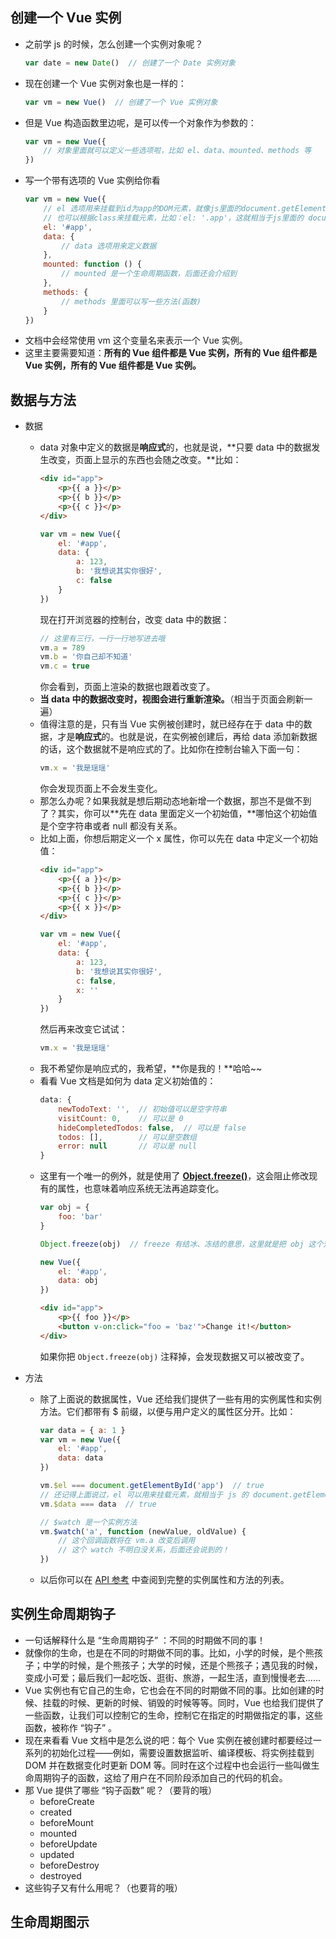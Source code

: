 ## 创建一个 Vue 实例
- 之前学 js 的时候，怎么创建一个实例对象呢？
    ```js
    var date = new Date()  // 创建了一个 Date 实例对象
    ```
- 现在创建一个 Vue 实例对象也是一样的：
    ```js
    var vm = new Vue()  // 创建了一个 Vue 实例对象
    ```
- 但是 Vue 构造函数里边呢，是可以传一个对象作为参数的：
    ```js
    var vm = new Vue({
        // 对象里面就可以定义一些选项啦，比如 el、data、mounted、methods 等
    })
    ```
- 写一个带有选项的 Vue 实例给你看
    ```js
    var vm = new Vue({
        // el 选项用来挂载到id为app的DOM元素，就像js里面的document.getElementById('app')
        // 也可以根据class来挂载元素，比如：el: '.app'，这就相当于js里面的 document.getElementsByClassName('app')[0]
        el: '#app',  
        data: {
            // data 选项用来定义数据
        },
        mounted: function () {
            // mounted 是一个生命周期函数，后面还会介绍到
        },
        methods: {
            // methods 里面可以写一些方法(函数)
        }
    })
    ```
- 文档中会经常使用 vm 这个变量名来表示一个 Vue 实例。
- 这里主要需要知道：**所有的 Vue 组件都是 Vue 实例，所有的 Vue 组件都是 Vue 实例，所有的 Vue 组件都是 Vue 实例。**

## 数据与方法
- 数据
    - data 对象中定义的数据是**响应式**的，也就是说，**只要 data 中的数据发生改变，页面上显示的东西也会随之改变。**比如：
        ```html
        <div id="app">
            <p>{{ a }}</p>
            <p>{{ b }}</p>
            <p>{{ c }}</p>
        </div>
        ```
        ```js
        var vm = new Vue({ 
            el: '#app',
            data: {
                a: 123,
                b: '我想说其实你很好',
                c: false
            }
        })
        ```
        现在打开浏览器的控制台，改变 data 中的数据：
        ```js
        // 这里有三行，一行一行地写进去哦
        vm.a = 789
        vm.b = '你自己却不知道'
        vm.c = true
        ```
        你会看到，页面上渲染的数据也跟着改变了。
    - **当 data 中的数据改变时，视图会进行重新渲染。**（相当于页面会刷新一遍）
    - 值得注意的是，只有当 Vue 实例被创建时，就已经存在于 data 中的数据，才是**响应式**的。也就是说，在实例被创建后，再给 data 添加新数据的话，这个数据就不是响应式的了。比如你在控制台输入下面一句：
        ```js
        vm.x = '我是瑶瑶'
        ```
        你会发现页面上不会发生变化。
    - 那怎么办呢？如果我就是想后期动态地新增一个数据，那岂不是做不到了？其实，你可以**先在 data 里面定义一个初始值，**哪怕这个初始值是个空字符串或者 null 都没有关系。
    - 比如上面，你想后期定义一个 x 属性，你可以先在 data 中定义一个初始值：
        ```html
        <div id="app">
            <p>{{ a }}</p>
            <p>{{ b }}</p>
            <p>{{ c }}</p>
            <p>{{ x }}</p>
        </div>
        ```
        ```js
        var vm = new Vue({ 
            el: '#app',
            data: {
                a: 123,
                b: '我想说其实你很好',
                c: false,
                x: ''
            }
        })
        ```
        然后再来改变它试试：
        ```js
        vm.x = '我是瑶瑶'
        ```
    - 我不希望你是响应式的，我希望，**你是我的！**哈哈~~
    - 看看 Vue 文档是如何为 data 定义初始值的：
        ```js
        data: {
            newTodoText: '',  // 初始值可以是空字符串
            visitCount: 0,    // 可以是 0
            hideCompletedTodos: false,  // 可以是 false
            todos: [],        // 可以是空数组
            error: null       // 可以是 null
        }
        ```
    - 这里有一个唯一的例外，就是使用了 **[Object.freeze()](https://wangdoc.com/javascript/stdlib/attributes.html#objectfreeze)**，这会阻止修改现有的属性，也意味着响应系统无法再追踪变化。
        ```js
        var obj = {
            foo: 'bar'
        }    

        Object.freeze(obj)  // freeze 有结冰、冻结的意思，这里就是把 obj 这个对象冻结了，它不能被改变了

        new Vue({
            el: '#app',
            data: obj
        })
        ```
        ```html
        <div id="app">
            <p>{{ foo }}</p>
            <button v-on:click="foo = 'baz'">Change it!</button>
        </div>
        ```
        如果你把 `Object.freeze(obj)` 注释掉，会发现数据又可以被改变了。

- 方法  
    - 除了上面说的数据属性，Vue 还给我们提供了一些有用的实例属性和实例方法。它们都带有 $ 前缀，以便与用户定义的属性区分开。比如：
        ```js
        var data = { a: 1 }
        var vm = new Vue({
            el: '#app',
            data: data
        })

        vm.$el === document.getElementById('app')  // true
        // 还记得上面说过，el 可以用来挂载元素，就相当于 js 的 document.getElementById() 吗？
        vm.$data === data  // true

        // $watch 是一个实例方法
        vm.$watch('a', function (newValue, oldValue) {
            // 这个回调函数将在 vm.a 改变后调用
            // 这个 watch 不明白没关系，后面还会说到的！
        })
        ``` 
    - 以后你可以在 [API 参考](https://cn.vuejs.org/v2/api/#%E5%AE%9E%E4%BE%8B%E5%B1%9E%E6%80%A7) 中查阅到完整的实例属性和方法的列表。

## 实例生命周期钩子
- 一句话解释什么是 “生命周期钩子” ：不同的时期做不同的事！  
- 就像你的生命，也是在不同的时期做不同的事。比如，小学的时候，是个熊孩子；中学的时候，是个熊孩子；大学的时候，还是个熊孩子；遇见我的时候，变成小可爱；最后我们一起吃饭、逛街、旅游，一起生活，直到慢慢老去......
- Vue 实例也有它自己的生命，它也会在不同的时期做不同的事。比如创建的时候、挂载的时候、更新的时候、销毁的时候等等。同时，Vue 也给我们提供了一些函数，让我们可以控制它的生命，控制它在指定的时期做指定的事，这些函数，被称作 “钩子” 。
- 现在来看看 Vue 文档中是怎么说的吧：每个 Vue 实例在被创建时都要经过一系列的初始化过程——例如，需要设置数据监听、编译模板、将实例挂载到 DOM 并在数据变化时更新 DOM 等。同时在这个过程中也会运行一些叫做生命周期钩子的函数，这给了用户在不同阶段添加自己的代码的机会。
- 那 Vue 提供了哪些 “钩子函数” 呢？（要背的哦）
  - beforeCreate
  - created
  - beforeMount
  - mounted
  - beforeUpdate
  - updated
  - beforeDestroy
  - destroyed
- 这些钩子又有什么用呢？（也要背的哦）

## 生命周期图示